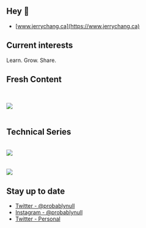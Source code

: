 ## Hey 👋 

- [www.jerrychang.ca](https://www.jerrychang.ca)

## Current interests

Learn. Grow. Share.

## Fresh Content

<div style="padding-top: 2rem;">
    <a href="https://www.jerrychang.ca/writing/astro-build">
      <img src="https://www.jerrychang.ca/_next/image?url=%2Fimages%2Flatest-writing.webp&w=3840&q=75" />
    </a>
</div>

<br />

## Technical Series 

<br />
<a href="https://www.jerrychang.ca/writing/aws-aurora-technical-series">
  <img src="https://www.jerrychang.ca/_next/image?url=%2Fimages%2Ffeatured-writing-aurora.webp&w=3840&q=75" />
</a>

<br />
<br />
<br />

<a href="https://www.jerrychang.ca/writing/introducing-aws-ecs-technical-series">
  <img src="https://www.jerrychang.ca/_next/image?url=%2Fimages%2Ffeatured-writing-ecs.webp&w=3840&q=75" />
</a>

## Stay up to date 

- [Twitter - @probablynull](https://twitter.com/probablynull)
- [Instagram - @probablynull](https://www.instagram.com/probablynull/)
- [Twitter - Personal](https://twitter.com/jerry__chang)

